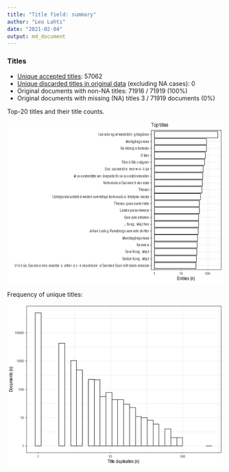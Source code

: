 ```yaml
---
title: "Title field: summary"
author: "Leo Lahti"
date: "2021-02-04"
output: md_document
---
```





### Titles

 * [Unique accepted titles](output.tables/title_accepted.csv): 57062
 * [Unique discarded titles in original data](output.tables/title_discarded.csv) (excluding NA cases): 0 
 * Original documents with non-NA titles: 71916 / 71919 (100%)
 * Original documents with missing (NA) titles 3 / 71919 documents (0%) 

Top-20 titles and their title counts.

![plot of chunk summarytitle](figure/rmd_title_summarytitle-1.png)



Frequency of unique titles:

![plot of chunk uniquetitles](figure/rmd_title_uniquetitles-1.png)




